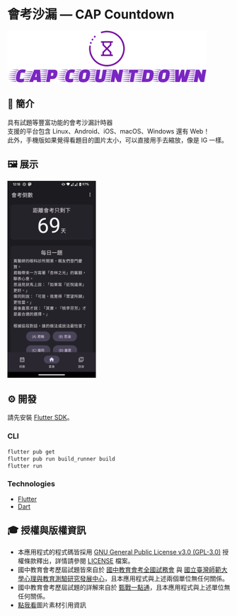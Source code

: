# 會考沙漏 — CAP Countdown
<img src="readme/logo_with_title.png" width="450px"/>

## 📖 簡介
具有試題等豐富功能的會考沙漏計時器  
支援的平台包含 Linux、Android、iOS、macOS、Windows 還有 Web！  
此外，手機版如果覺得看題目的圖片太小，可以直接用手去縮放，像是 IG 一樣。 

## 🖼️ 展示

<img src="readme/screenshot.png" width="200px"/>

## ⚙️ 開發
請先安裝 [Flutter SDK](https://docs.flutter.dev/get-started/install)。

### CLI
```shell
flutter pub get
flutter pub run build_runner build
flutter run
```

### Technologies
- [Flutter](https://flutter.dev)  
- [Dart](https://dart.dev)  

## 🎓 授權與版權資訊
- 本應用程式的程式碼皆採用 [GNU General Public License v3.0 (GPL-3.0)](https://www.gnu.org/licenses/gpl-3.0.html) 授權條款釋出，詳情請參閱 [LICENSE](LICENSE) 檔案。  
- 國中教育會考歷屆試題皆來自於 [國中教育會考全國試務會](https://cap.rcpet.edu.tw/NEAC/About/About) 與 [國立臺灣師範大學心理與教育測驗研究發展中心](https://rcpet.edu.tw/)，且本應用程式與上述兩個單位無任何關係。  
- 國中教育會考歷屆試題的詳解來自於 [甄戰一點通](https://www.reallygood.com.tw/index)，且本應用程式與上述單位無任何關係。
- [點我看](readme/image_material.md)圖片素材引用資訊